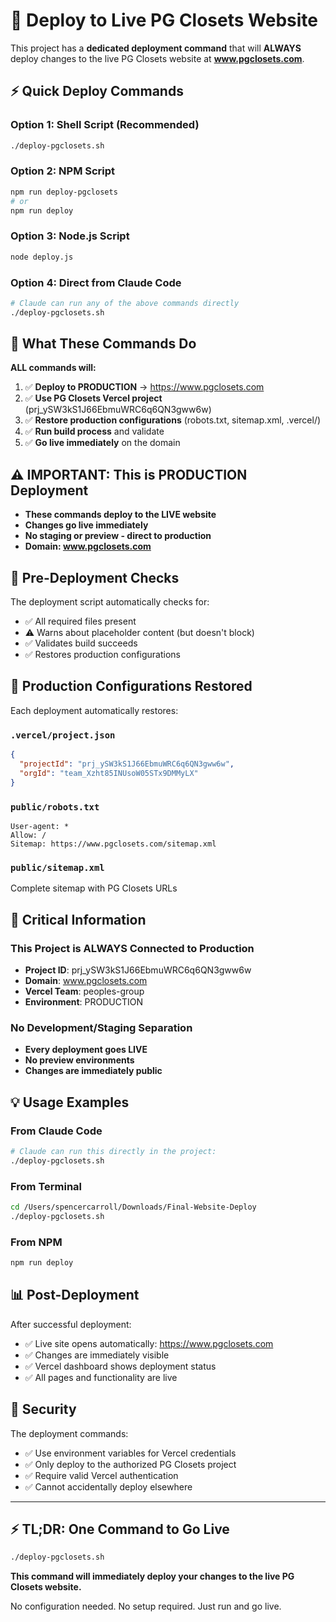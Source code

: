 # 🚀 Deploy to Live PG Closets Website

This project has a **dedicated deployment command** that will **ALWAYS** deploy changes to the live PG Closets website at **www.pgclosets.com**.

## ⚡ Quick Deploy Commands

### Option 1: Shell Script (Recommended)
```bash
./deploy-pgclosets.sh
```

### Option 2: NPM Script  
```bash
npm run deploy-pgclosets
# or
npm run deploy
```

### Option 3: Node.js Script
```bash
node deploy.js
```

### Option 4: Direct from Claude Code
```bash
# Claude can run any of the above commands directly
./deploy-pgclosets.sh
```

## 🎯 What These Commands Do

**ALL commands will:**
1. ✅ **Deploy to PRODUCTION** → https://www.pgclosets.com
2. ✅ **Use PG Closets Vercel project** (prj_ySW3kS1J66EbmuWRC6q6QN3gww6w)
3. ✅ **Restore production configurations** (robots.txt, sitemap.xml, .vercel/)
4. ✅ **Run build process** and validate
5. ✅ **Go live immediately** on the domain

## ⚠️ IMPORTANT: This is PRODUCTION Deployment

- **These commands deploy to the LIVE website**
- **Changes go live immediately**  
- **No staging or preview - direct to production**
- **Domain: www.pgclosets.com**

## 🔧 Pre-Deployment Checks

The deployment script automatically checks for:
- ✅ All required files present
- ⚠️  Warns about placeholder content (but doesn't block)
- ✅ Validates build succeeds
- ✅ Restores production configurations

## 📁 Production Configurations Restored

Each deployment automatically restores:

### `.vercel/project.json`
```json
{
  "projectId": "prj_ySW3kS1J66EbmuWRC6q6QN3gww6w",
  "orgId": "team_Xzht85INUsoW05STx9DMMyLX"
}
```

### `public/robots.txt`
```
User-agent: *
Allow: /
Sitemap: https://www.pgclosets.com/sitemap.xml
```

### `public/sitemap.xml`
Complete sitemap with PG Closets URLs

## 🚨 Critical Information

### This Project is ALWAYS Connected to Production
- **Project ID**: prj_ySW3kS1J66EbmuWRC6q6QN3gww6w
- **Domain**: www.pgclosets.com  
- **Vercel Team**: peoples-group
- **Environment**: PRODUCTION

### No Development/Staging Separation
- **Every deployment goes LIVE**
- **No preview environments**
- **Changes are immediately public**

## 💡 Usage Examples

### From Claude Code
```bash
# Claude can run this directly in the project:
./deploy-pgclosets.sh
```

### From Terminal
```bash
cd /Users/spencercarroll/Downloads/Final-Website-Deploy
./deploy-pgclosets.sh
```

### From NPM
```bash
npm run deploy
```

## 📊 Post-Deployment

After successful deployment:
- ✅ Live site opens automatically: https://www.pgclosets.com
- ✅ Changes are immediately visible
- ✅ Vercel dashboard shows deployment status
- ✅ All pages and functionality are live

## 🔐 Security

The deployment commands:
- ✅ Use environment variables for Vercel credentials
- ✅ Only deploy to the authorized PG Closets project
- ✅ Require valid Vercel authentication
- ✅ Cannot accidentally deploy elsewhere

---

## ⚡ TL;DR: One Command to Go Live

```bash
./deploy-pgclosets.sh
```

**This command will immediately deploy your changes to the live PG Closets website.**

No configuration needed. No setup required. Just run and go live.